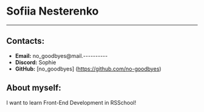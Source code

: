 # Sofiia Nesterenko

---

## Contacts:

- **Email:** no_goodbyes@mail.----------
- **Discord:** Sophie
- **GitHub:** [no_goodbyes] (https://github.com/no-goodbyes)

## About myself:

I want to learn Front-End Development in RSSchool!
